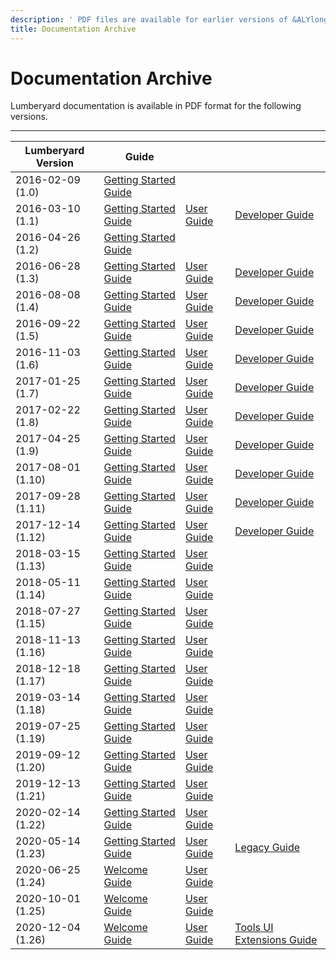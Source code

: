 ```yaml
---
description: ' PDF files are available for earlier versions of &ALYlong; documentation. '
title: Documentation Archive
---
```

# Documentation Archive<a name="lumberyard-documentation-archive"></a>

Lumberyard documentation is available in PDF format for the following versions\.


****  

| Lumberyard Version | Guide |  |  | 
| --- | --- | --- | --- | 
| 2016\-02\-09 \(1\.0\) | [Getting Started Guide](https://d3bqhfbip4ze4a.cloudfront.net/lumberyard-gsg-1.0-2016-02-09.pdf) |  |  | 
| 2016\-03\-10 \(1\.1\) | [Getting Started Guide](https://d3bqhfbip4ze4a.cloudfront.net/lumberyard-gsg-1.1-2016-03-10.pdf) | [User Guide](https://d3bqhfbip4ze4a.cloudfront.net/lumberyard-ug-1.1-2016-03-10.pdf) | [Developer Guide](https://d3bqhfbip4ze4a.cloudfront.net/lumberyard-dg-1.1-2016-03-10.pdf) | 
| 2016\-04\-26 \(1\.2\) | [Getting Started Guide](https://d3bqhfbip4ze4a.cloudfront.net/lumberyard-gsg-1.2-2016-04-26.pdf) |  |  | 
| 2016\-06\-28 \(1\.3\) | [Getting Started Guide](https://d3bqhfbip4ze4a.cloudfront.net/lumberyard-gsg-1.3-2016-06-28.pdf) | [User Guide](https://d3bqhfbip4ze4a.cloudfront.net/lumberyard-ug-1.3-2016-06-28.pdf) | [Developer Guide](https://d3bqhfbip4ze4a.cloudfront.net/lumberyard-dg-1.3-2016-06-28.pdf) | 
| 2016\-08\-08 \(1\.4\) | [Getting Started Guide](https://d3bqhfbip4ze4a.cloudfront.net/lumberyard-gsg-1.4-2016-08-08.pdf) | [User Guide](https://d3bqhfbip4ze4a.cloudfront.net/lumberyard-ug-1.4-2016-08-08.pdf) | [Developer Guide](https://d3bqhfbip4ze4a.cloudfront.net/lumberyard-dg-1.4-2016-08-08.pdf) | 
| 2016\-09\-22 \(1\.5\) | [Getting Started Guide](https://d3bqhfbip4ze4a.cloudfront.net/lumberyard-gsg-1.5-2016-09-22.pdf) | [User Guide](https://d3bqhfbip4ze4a.cloudfront.net/lumberyard-ug-1.5-2016-09-22.pdf) | [Developer Guide](https://d3bqhfbip4ze4a.cloudfront.net/lumberyard-dg-1.5-2016-09-22.pdf) | 
| 2016\-11\-03 \(1\.6\) | [Getting Started Guide](https://d3bqhfbip4ze4a.cloudfront.net/lumberyard-gsg-1.6-2016-11-03.pdf) | [User Guide](https://d3bqhfbip4ze4a.cloudfront.net/lumberyard-ug-1.6-2016-11-03.pdf) | [Developer Guide](https://d3bqhfbip4ze4a.cloudfront.net/lumberyard-dg-1.6-2016-11-03.pdf) | 
| 2017\-01\-25 \(1\.7\) | [Getting Started Guide](https://d3bqhfbip4ze4a.cloudfront.net/lumberyard-gsg-1.7-2016-01-25.pdf) | [User Guide](https://d3bqhfbip4ze4a.cloudfront.net/lumberyard-ug-1.7-2016-01-25.pdf) | [Developer Guide](https://d3bqhfbip4ze4a.cloudfront.net/lumberyard-dg-1.7-2016-01-25.pdf) | 
| 2017\-02\-22 \(1\.8\) | [Getting Started Guide](https://d3bqhfbip4ze4a.cloudfront.net/lumberyard-gsg-1.8-2017-02-22.pdf) | [User Guide](https://d3bqhfbip4ze4a.cloudfront.net/lumberyard-ug-1.8-2017-02-22.pdf) | [Developer Guide](https://d3bqhfbip4ze4a.cloudfront.net/lumberyard-dg-1.8-2017-02-22.pdf) | 
| 2017\-04\-25 \(1\.9\) | [Getting Started Guide](https://d3bqhfbip4ze4a.cloudfront.net/lumberyard-gsg-1.9-2017-07-18.pdf) | [User Guide](https://d3bqhfbip4ze4a.cloudfront.net/lumberyard-ug-1.9-2017-07-18.pdf) | [Developer Guide](https://d3bqhfbip4ze4a.cloudfront.net/lumberyard-dg-1.9-2017-07-18.pdf) | 
| 2017\-08\-01 \(1\.10\) | [Getting Started Guide](https://d3bqhfbip4ze4a.cloudfront.net/lumberyard-gsg-1.10-2017_08_01.pdf) | [User Guide](https://d3bqhfbip4ze4a.cloudfront.net/lumberyard-ug-1.10-2017_08_01.pdf) | [Developer Guide](https://d3bqhfbip4ze4a.cloudfront.net/lumberyard-dg-1.10-2017_08_01.pdf) | 
| 2017\-09\-28 \(1\.11\) | [Getting Started Guide](https://d3bqhfbip4ze4a.cloudfront.net/lumberyard-gsg-1.11-2017_09_28.pdf) | [User Guide](https://d3bqhfbip4ze4a.cloudfront.net/lumberyard-ug-1.11-2017_09_28.pdf) | [Developer Guide](https://d3bqhfbip4ze4a.cloudfront.net/lumberyard-dg-1.11-2017_09_28.pdf) | 
| 2017\-12\-14 \(1\.12\) | [Getting Started Guide](https://d3bqhfbip4ze4a.cloudfront.net/lumberyard-gsg-1.12-2017-12-14.pdf) | [User Guide](https://d3bqhfbip4ze4a.cloudfront.net/lumberyard-ug-1.12-2017-12-14.pdf) | [Developer Guide](https://d3bqhfbip4ze4a.cloudfront.net/lumberyard-dg-1.12-2017-12-14.pdf) | 
| 2018\-03\-15 \(1\.13\) | [Getting Started Guide](https://d3bqhfbip4ze4a.cloudfront.net/lumberyard-gsg-1.13-2018-03-15.pdf) | [User Guide](https://d3bqhfbip4ze4a.cloudfront.net/lumberyard-ug-1.13-2018-03-15.pdf) |  | 
| 2018\-05\-11 \(1\.14\) | [Getting Started Guide](https://d3bqhfbip4ze4a.cloudfront.net/lumberyard-gsg-1.14-2018-05-11.pdf) | [User Guide](https://d3bqhfbip4ze4a.cloudfront.net/lumberyard-ug-1.14-2018-05-11.pdf) |  | 
| 2018\-07\-27 \(1\.15\) | [Getting Started Guide](https://d3bqhfbip4ze4a.cloudfront.net/lumberyard-gsg-1.15-2018-07-27.pdf) | [User Guide](https://d3bqhfbip4ze4a.cloudfront.net/lumberyard-ug-1.15-2018-07-27.pdf) |  | 
| 2018\-11\-13 \(1\.16\) | [Getting Started Guide](https://d3bqhfbip4ze4a.cloudfront.net/lumberyard-gsg-1.16-2018-11-13.pdf) | [User Guide](https://d3bqhfbip4ze4a.cloudfront.net/lumberyard-ug-1.16-2018-11-13.pdf) |  | 
| 2018\-12\-18 \(1\.17\) | [Getting Started Guide](https://d3bqhfbip4ze4a.cloudfront.net/lumberyard-gsg-1.17-2018-12-18.pdf) | [User Guide](https://d3bqhfbip4ze4a.cloudfront.net/lumberyard-ug-1.17-2018-12-18.pdf) |  | 
| 2019\-03\-14 \(1\.18\) | [Getting Started Guide](https://d3bqhfbip4ze4a.cloudfront.net/lumberyard-gsg-1.18-2019-03-14.pdf) | [User Guide](https://d3bqhfbip4ze4a.cloudfront.net/lumberyard-ug-1.18-2019-03-14.pdf) |  | 
| 2019\-07\-25 \(1\.19\) | [Getting Started Guide](https://d3bqhfbip4ze4a.cloudfront.net/lumberyard-gsg-1.19-2019-06-17.pdf) | [User Guide](https://d3bqhfbip4ze4a.cloudfront.net/lumberyard-ug-1.19-2019-06-17.pdf) |  | 
| 2019\-09\-12 \(1\.20\) | [Getting Started Guide](https://d3bqhfbip4ze4a.cloudfront.net/lumberyard-gsg-1.20-2019-09-12.pdf) | [User Guide](https://d3bqhfbip4ze4a.cloudfront.net/lumberyard-ug-1.20-2019-09-12.pdf) |  | 
| 2019\-12\-13 \(1\.21\) | [Getting Started Guide](https://d3bqhfbip4ze4a.cloudfront.net/lumberyard-gsg-1.21-2019-12-12.pdf) | [User Guide](https://d3bqhfbip4ze4a.cloudfront.net/lumberyard-ug-1.21-2019-12-12.pdf) |  | 
| 2020\-02\-14 \(1\.22\) | [Getting Started Guide](https://d3bqhfbip4ze4a.cloudfront.net/lumberyard-gsg-1.22-2020-02-14.pdf) | [User Guide](https://d3bqhfbip4ze4a.cloudfront.net/lumberyard-ug-1.22-2020-02-14.pdf) |  | 
| 2020\-05\-14 \(1\.23\) | [Getting Started Guide](https://d3bqhfbip4ze4a.cloudfront.net/lumberyard-gsg-1.23-2020-05-04.pdf) | [User Guide](https://d3bqhfbip4ze4a.cloudfront.net/lumberyard-ug-1.23-2020-05-04.pdf) | [Legacy Guide](https://d3bqhfbip4ze4a.cloudfront.net/lumberyard-legacy.pdf) | 
| 2020\-06\-25 \(1\.24\) | [Welcome Guide](https://d3bqhfbip4ze4a.cloudfront.net/lumberyard-wg-1.24.pdf) | [User Guide](https://d3bqhfbip4ze4a.cloudfront.net/lumberyard-ug-1.24.pdf) |  | 
| 2020\-10\-01 \(1\.25\) | [Welcome Guide](https://d3bqhfbip4ze4a.cloudfront.net/lumberyard-wg-1.25.pdf) | [User Guide](https://d3bqhfbip4ze4a.cloudfront.net/lumberyard-ug-1.25.pdf) |  | 
| 2020\-12\-04 \(1\.26\) | [Welcome Guide](https://d3bqhfbip4ze4a.cloudfront.net/lumberyard-wg-1.26.pdf) | [User Guide](https://d3bqhfbip4ze4a.cloudfront.net/lumberyard-ug-1.26.pdf) | [Tools UI Extensions Guide](https://d3bqhfbip4ze4a.cloudfront.net/lumberyard-ui-1.26.pdf) | 
